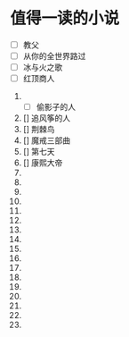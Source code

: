 # 值得一读的小说

-[ ] 教父
-[ ] 从你的全世界路过
-[ ] 冰与火之歌
-[ ] 红顶商人

1. -[ ] 偷影子的人
1. [] 追风筝的人
1. [] 荆棘鸟
1. [] 魔戒三部曲
1. [] 第七天
1. [] 康熙大帝
1.
1.
1.
1.
1.
1.
1.
1.
1.
1.
1.
1.
1.
1.
1.
1.
1.
